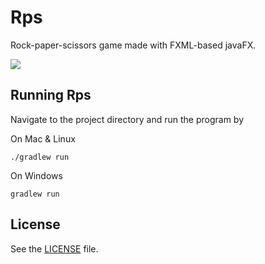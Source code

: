# Rps
Rock-paper-scissors game made with FXML-based javaFX.

![](http://i.imgur.com/HDnL2yt.png)

## Running Rps
Navigate to the project directory and run the program by

On Mac & Linux
```
./gradlew run
```
On Windows
```
gradlew run
```

## License
See the [LICENSE](https://github.com/Covoex/RCP/blob/master/LICENSE) file.

